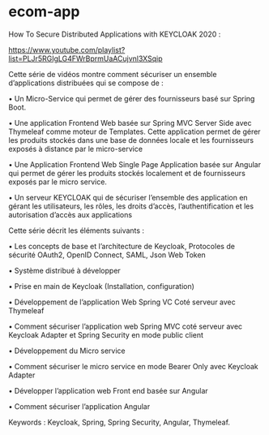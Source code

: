 # ecom-app
How To Secure Distributed Applications with KEYCLOAK 2020 : 

https://www.youtube.com/playlist?list=PLJr5RGIgLG4FWrBprmUaACujvnl3XSqip

Cette série de vidéos montre comment sécuriser un ensemble d’applications distribuées qui se compose de :

• Un Micro-Service qui permet de gérer des fournisseurs basé sur Spring Boot.

• Une application Frontend Web basée sur Spring MVC Server Side avec Thymeleaf comme moteur de Templates. Cette application permet de gérer les produits stockés dans une base de données locale et les fournisseurs exposés à distance par le micro-service

• Une Application Frontend Web Single Page Application basée sur Angular qui permet de gérer les produits stockés localement et de fournisseurs exposés par le micro service.

• Un serveur KEYCLOAK qui de sécuriser l’ensemble des application en gérant les utilisateurs, les rôles, les droits d’accès, l’authentification et les autorisation d’accès aux applications

Cette série décrit les éléments suivants :

• Les concepts de base et l’architecture de Keycloak, Protocoles de sécurité OAuth2, OpenID Connect, SAML, Json Web Token

• Système distribué à développer

• Prise en main de Keycloak (Installation, configuration)

• Développement de l’application Web Spring VC Coté serveur avec Thymeleaf

• Comment sécuriser l’application web Spring MVC coté serveur avec Keycloak Adapter et Spring Security en mode public client

• Développement du Micro service

• Comment sécuriser le micro service en mode Bearer Only avec Keycloak Adapter

• Développer l’application web Front end  basée sur Angular

• Comment sécuriser l’application Angular

Keywords : Keycloak, Spring, Spring Security, Angular, Thymeleaf.

